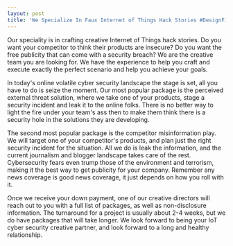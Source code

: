 ```yaml
---
layout: post
title: 'We Specialize In Faux Internet of Things Hack Stories #DesignFiction'
---
```

<p>Our speciality is in crafting creative Internet of Things hack stories. Do you want your competitor to think their products are insecure? Do you want the free publicity that can come with a security breach? We are the creative team you are looking for. We have the experience to help you craft and execute exactly the perfect scenario and help you achieve your goals.</p>
<p>In today's online volatile cyber security landscape the stage is set, all you have to do is seize the moment. Our most popular package is the perceived external threat solution, where we take one of your products, stage a security incident and leak it to the online folks. There is no better way to light the fire under your team's ass then to make them think there is a security hole in the solutions they are developing.</p>
<p>The second most popular package is the competitor misinformation play. We will target one of your competitor's products, and plan just the right security incident for the situation. All we do is leak the information, and the current journalism and blogger landscape takes care of the rest. Cybersecurity fears even trump those of the environment and terrorism, making it the best way to get publicity for your company. Remember any news coverage is good news coverage, it just depends on how you roll with it.</p>
<p>Once we receive your&nbsp;down payment, one of our creative directors will reach out to you with a full list of packages, as well as non-disclosure information. The turnaround for a project is usually about 2-4 weeks, but we do have packages that will take longer. We look forward to being your IoT cyber security creative partner, and look forward to a long and healthy relationship.</p>